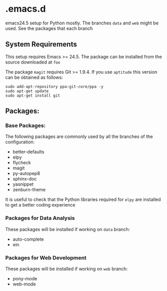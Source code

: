 # .emacs.d

emacs24.5 setup for Python mostly. The branches `data` and `web` might be used. See the packages that each branch 

## System Requirements

This setup requires Emacs >= 24.5. The package can be installed from the source downloaded at `foo`

The package `magit` requires Git >= 1.9.4. If you use `aptitude` this version can be obtained as follows:

```
sudo add-apt-repository ppa:git-core/ppa -y
sudo apt-get update
sudo apt-get install git
```

## Packages:

### Base Packages:

The following packages are commonly used by all the branches of the configuration:

* better-defaults
* elpy
* flycheck
* magit
* py-autopep8
* sphinx-doc
* yasnippet
* zenburn-theme

It is useful to check that the Python libraries required for `elpy` are installed to get a better coding experience

### Packages for Data Analysis

These packages will be installed if working on `data` branch:

* auto-complete
* ein

### Packages for Web Development

These packages will be installed if working on `web` branch:

* pony-mode
* web-mode
